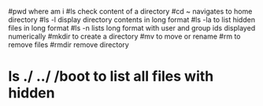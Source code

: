 #pwd where am i
#ls check content of a directory
#cd ~ navigates to home directory
#ls -l display directory contents in long format
#ls -la to list hidden files in long format
#ls -n lists long format with user and group ids displayed numerically
#mkdir to create a directory
#mv to move or rename
#rm to remove files
#rmdir remove directory
# ls ./ ../ /boot to list all files with hidden
